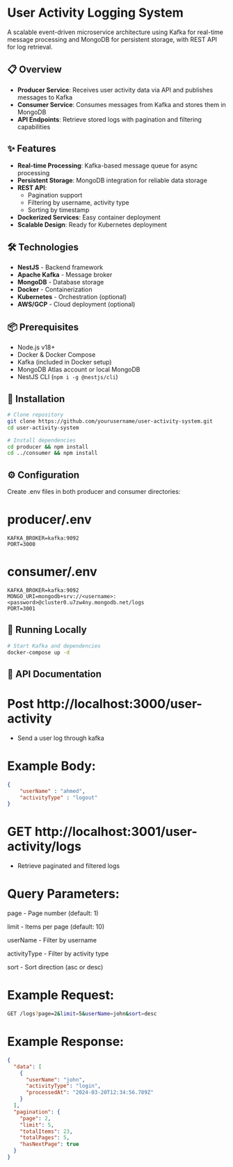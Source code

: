 # User Activity Logging System

A scalable event-driven microservice architecture using Kafka for real-time message processing and MongoDB for persistent storage, with REST API for log retrieval.

## 📋 Overview

- **Producer Service**: Receives user activity data via API and publishes messages to Kafka
- **Consumer Service**: Consumes messages from Kafka and stores them in MongoDB
- **API Endpoints**: Retrieve stored logs with pagination and filtering capabilities


## ✨ Features

- **Real-time Processing**: Kafka-based message queue for async processing
- **Persistent Storage**: MongoDB integration for reliable data storage
- **REST API**: 
  - Pagination support
  - Filtering by username, activity type
  - Sorting by timestamp
- **Dockerized Services**: Easy container deployment
- **Scalable Design**: Ready for Kubernetes deployment

## 🛠 Technologies

- **NestJS** - Backend framework
- **Apache Kafka** - Message broker
- **MongoDB** - Database storage
- **Docker** - Containerization
- **Kubernetes** - Orchestration (optional)
- **AWS/GCP** - Cloud deployment (optional)

## 📦 Prerequisites

- Node.js v18+
- Docker & Docker Compose
- Kafka (included in Docker setup)
- MongoDB Atlas account or local MongoDB
- NestJS CLI (`npm i -g @nestjs/cli`)

## 🚀 Installation

```bash
# Clone repository
git clone https://github.com/yourusername/user-activity-system.git
cd user-activity-system

# Install dependencies
cd producer && npm install
cd ../consumer && npm install
```

## ⚙ Configuration

Create .env files in both producer and consumer directories:


# producer/.env

```env
KAFKA_BROKER=kafka:9092
PORT=3000
```
# consumer/.env

```env
KAFKA_BROKER=kafka:9092
MONGO_URI=mongodb+srv://<username>:<password>@cluster0.u7zw4ny.mongodb.net/logs
PORT=3001
```

## 🏃 Running Locally

```bash
# Start Kafka and dependencies
docker-compose up -d
```

## 📡 API Documentation

# Post http://localhost:3000/user-activity

- Send a user log through kafka

# Example Body:

```json
{
    "userName" : "ahmed",
    "activityType" : "logout"
}
```


# GET http://localhost:3001/user-activity/logs

- Retrieve paginated and filtered logs

# Query Parameters:

page - Page number (default: 1)

limit - Items per page (default: 10)

userName - Filter by username

activityType - Filter by activity type

sort - Sort direction (asc or desc)

# Example Request:

```bash
GET /logs?page=2&limit=5&userName=john&sort=desc
```

# Example Response:

```json
{
  "data": [
    {
      "userName": "john",
      "activityType": "login",
      "processedAt": "2024-03-20T12:34:56.789Z"
    }
  ],
  "pagination": {
    "page": 2,
    "limit": 5,
    "totalItems": 23,
    "totalPages": 5,
    "hasNextPage": true
  }
}
```

